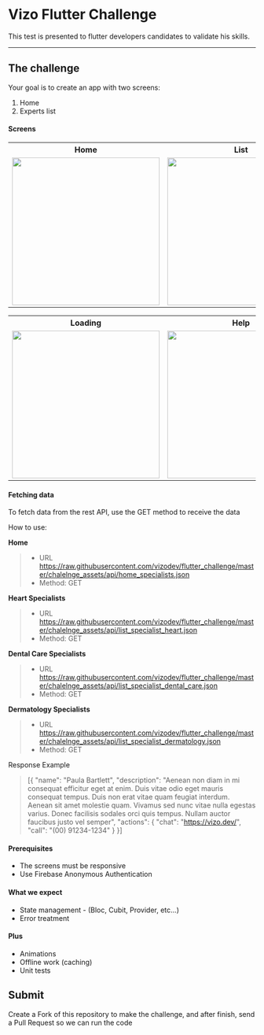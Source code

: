 Vizo Flutter Challenge
===================
This test is presented to flutter developers candidates to validate his skills.

----------

The challenge
-------------
Your goal is to create an app with two screens:
 1. Home
 2. Experts list

#### <i class="icon-file"></i> Screens
<table>
<tbody>
<tr><th>Home</th>
  <th>List</th>
</tr>
<tr>
<td><img src="https://raw.githubusercontent.com/vizodev/flutter_challenge/master/chalelnge_assets/screens/home.png" style="height:300px">
</td>
<td><img src="https://raw.githubusercontent.com/vizodev/flutter_challenge/master/chalelnge_assets/screens/list.PNG" style="height:300px">
</td>
</tr>
</tbody>
</table>

<table>
<tbody>
<tr><th>Loading</th>
  <th>Help</th>
</tr>
<tr>
<td><img src="https://raw.githubusercontent.com/vizodev/flutter_challenge/master/chalelnge_assets/screens/loading.PNG" style="height:300px">
</td>
<td><img src="https://raw.githubusercontent.com/vizodev/flutter_challenge/master/chalelnge_assets/screens/font_and_colors.PNG"style="height:300px">
</td>
</tr>
</tbody>
</table>


#### <i class="icon-folder-open"></i> Fetching data
To fetch data from the rest API, use the GET method to receive the data

How to use:

**Home**
> - URL https://raw.githubusercontent.com/vizodev/flutter_challenge/master/chalelnge_assets/api/home_specialists.json
> - Method: GET
> 
**Heart Specialists**
> - URL https://raw.githubusercontent.com/vizodev/flutter_challenge/master/chalelnge_assets/api/list_specialist_heart.json
> - Method: GET

**Dental Care Specialists**
> - URL https://raw.githubusercontent.com/vizodev/flutter_challenge/master/chalelnge_assets/api/list_specialist_dental_care.json
> - Method: GET

**Dermatology Specialists**
> - URL https://raw.githubusercontent.com/vizodev/flutter_challenge/master/chalelnge_assets/api/list_specialist_dermatology.json
> - Method: GET



Response Example
>  [{
        "name": "Paula Bartlett",
        "description": "Aenean non diam in mi consequat efficitur eget at enim. Duis vitae odio eget mauris consequat tempus. Duis non erat vitae quam feugiat interdum. Aenean sit amet molestie quam. Vivamus sed nunc vitae nulla egestas varius. Donec facilisis sodales orci quis tempus. Nullam auctor faucibus justo vel semper",
        "actions": {
            "chat": "https://vizo.dev/",
            "call": "(00) 91234-1234"
        }
    }]

#### <i class="icon-pencil"></i> Prerequisites

- The screens must be responsive
- Use Firebase Anonymous Authentication

#### <i class="icon-folder-open"></i> What we expect
- State management - (Bloc, Cubit, Provider, etc...)
- Error treatment

#### <i class="icon-hdd"></i> Plus
- Animations
- Offline work (caching)
- Unit tests


Submit
-------------
Create a Fork of this repository to make the challenge, and after finish, send a Pull Request so we can run the code